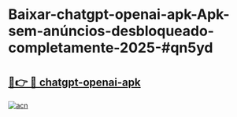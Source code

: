 # Baixar-chatgpt-openai-apk-Apk-sem-anúncios-desbloqueado-completamente-2025-#qn5yd

# <h2><a href="https://ainizakaria.my?title=chatgpt-openai-apk&ref=24M">🔗👉 🔴 chatgpt-openai-apk</a></h2>

[![acn](https://github.com/user-attachments/assets/0f9c940e-d8b0-45ae-aac7-cd30a18b3e1c)](https://ainizakaria.my?title=chatgpt-openai-apk&ref=24M)

